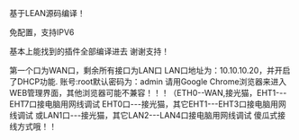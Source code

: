 基于LEAN源码编译！

免配置，支持IPV6

基本上能找到的插件全部编译进去
谢谢支持！

第一个口为WAN口，剩余所有接口为LAN口
LAN口地址为：10.10.10.20，并开启了DHCP功能.
账号:root默认密码为：admin
请用Google Chrome浏览器来进入WEB管理界面，其他浏览器可能不兼容！！！（ETH0--WAN,接光猫，EHT1---EHT7口接电脑用网线调试 EHT0口---接光猫，其它EHT1---EHT3口接电脑用网线调试
或LAN1口---接光猫，其它LAN2---LAN4口接电脑用网线调试 傻瓜式接线方式哦！！
